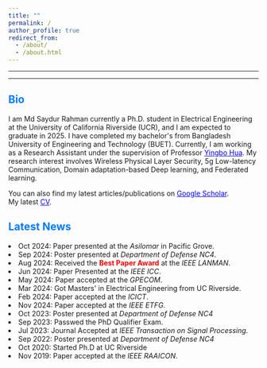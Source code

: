 ```yaml
---
title: ""
permalink: /
author_profile: true
redirect_from: 
  - /about/
  - /about.html
---
```

---
---

<h2 style="color: #007BFF;">Bio</h2>

I am Md Saydur Rahman currently a Ph.D. student in Electrical Engineering at the University of California Riverside (UCR), and I am expected to graduate in 2025. I have completed my bachelor's from Bangladesh University of Engineering and Technology (BUET). Currently, I am working as a Research Assistant under the supervision of Professor 
<a href="https://intra.ece.ucr.edu/~yhua/" style="color: blue;">Yingbo Hua</a>. My research interest involves Wireless Physical Layer Security, 5g Low-latency Communication, Domain adaptation-based Deep learning, and Federated learning. 
<div class="wordwrap">  
  You can also find my latest articles/publications on  
  <a href="https://scholar.google.com/citations?user=Zbf4zyUAAAAJ&hl=en&authuser=1" style="color: blue;">Google Scholar</a>. </div>
<div class="wordwrap"> My latest <a href="https://drive.google.com/file/d/1H2VCjDajsfCnlu8bJtW7rtqU1AkKkoMK/view" style="color: blue;">CV</a>. </div>

<div class="news-section">
  <h2 style="color:  #007BFF;">Latest News</h2>

  <li> Oct 2024: Paper presented at the <em>Asilomar </em> in Pacific Grove.</li>
  <li> Sep 2024: Poster presented at <em>Department of Defense NC4</em>.</li>
  <li> Aug 2024: Received the <strong style="color: red;">Best Paper Award</strong> at the <em>IEEE LANMAN</em>.</li>
  <li> Jun 2024: Paper Presented at the <em>IEEE ICC</em>.</li>
  <li> May 2024: Paper accepted at the <em>GPECOM</em>.</li>
  <li> Mar 2024: Got Masters' in Electrical Engineering from UC Riverside.</li>
  <li> Feb 2024: Paper accepted at the <em>ICICT</em>.</li>
  <li> Nov 2024: Paper accepted at the <em>IEEE ETFG</em>.</li>
  <li> Oct 2023: Poster presented at <em>Department of Defense NC4</em></li>
  <li> Sep 2023: Passwed the PhD Qualifier Exam.</li>
  <li> Jul 2023: Journal Accepted at <em>IEEE Transaction on Signal Processing</em>.</li>
  <li> Sep 2022: Poster presented at <em>Department of Defense NC4</em></li>
  <li> Oct 2020: Started Ph.D at UC Riverside</li>
  <li> Nov 2019: Paper accepted at the <em>IEEE RAAICON</em>.</li>
 
  




